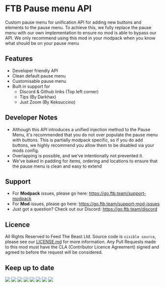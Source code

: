 # FTB Pause menu API

Custom pause menu for unification API for adding new buttons and elements to the pause menu. To achieve this, we fully replace the pause menu with our own implementation to ensure no mod is able to bypass our API. We only recommend using this mod in your modpack when you know what should be on your pause menu

## Features

- Developer friendly API
- Clean default pause menu
- Customisable pause menu
- Built in support for
  - Discord & Github links (Top left corner)
  - Tips (By Darkhax)
  - Just Zoom (By Keksuccino)

## Developer Notes

- Although this API introduces a unified injection method to the Pause Menu, it's recommended that you do not over populate the pause menu with buttons. This is partially modpack specific, so if you do add buttons, we highly recommend you allow them to be disabled via your mods config.
- Overlapping is possible, and we've intentionally not prevented it. 
- We've baked in padding for items, ordering and locations to ensure that the pause menu is clean and easy to extend

## Support

- For **Modpack** issues, please go here: https://go.ftb.team/support-modpack
- For **Mod** issues, please go here: https://go.ftb.team/support-mod-issues
- Just got a question? Check out our Discord: https://go.ftb.team/discord

## Licence

All Rights Reserved to Feed The Beast Ltd. Source code is `visible source`, please see our [LICENSE.md](/LICENSE.md) for more information. Any Pull Requests made to this mod must have the CLA (Contributor Licence Agreement) signed and agreed to before the request will be considered.

## Keep up to date

[![](https://cdn.feed-the-beast.com/assets/socials/icons/social-discord.webp)](https://go.ftb.team/discord) [![](https://cdn.feed-the-beast.com/assets/socials/icons/social-github.webp)](https://go.ftb.team/github) [![](https://cdn.feed-the-beast.com/assets/socials/icons/social-twitter-x.webp)](https://go.ftb.team/twitter) [![](https://cdn.feed-the-beast.com/assets/socials/icons/social-youtube.webp)](https://go.ftb.team/youtube) [![](https://cdn.feed-the-beast.com/assets/socials/icons/social-twitch.webp)](https://go.ftb.team/twitch) [![](https://cdn.feed-the-beast.com/assets/socials/icons/social-instagram.webp)](https://go.ftb.team/instagram) [![](https://cdn.feed-the-beast.com/assets/socials/icons/social-facebook.webp)](https://go.ftb.team/facebook) [![](https://cdn.feed-the-beast.com/assets/socials/icons/social-tiktok.webp)](https://go.ftb.team/tiktok)
